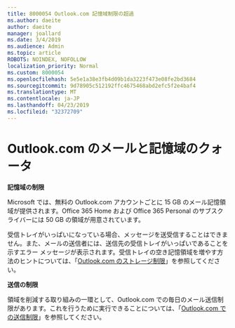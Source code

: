 ```yaml
---
title: 8000054 Outlook.com 記憶域制限の超過
ms.author: daeite
author: daeite
manager: joallard
ms.date: 3/4/2019
ms.audience: Admin
ms.topic: article
ROBOTS: NOINDEX, NOFOLLOW
localization_priority: Normal
ms.custom: 8000054
ms.openlocfilehash: 5e5e1a38e3fb4d09b1da3223f473e08fe2bd3684
ms.sourcegitcommit: 9d78905c512192ffc4675468abd2efc5f2e4baf4
ms.translationtype: MT
ms.contentlocale: ja-JP
ms.lasthandoff: 04/23/2019
ms.locfileid: "32372709"
---
```

# <a name="email-and-storage-quota-in-outlookcom"></a>Outlook.com のメールと記憶域のクォータ

**記憶域の制限**

Microsoft では、無料の Outlook.com アカウントごとに 15 GB のメール記憶領域が提供されます。Office 365 Home および Office 365 Personal のサブスクライバーには 50 GB の領域が用意されています。
  
受信トレイがいっぱいになっている場合、メッセージを送受信することはできません。また、メールの送信者には、送信先の受信トレイがいっぱいであることを示すエラー メッセージが表示されます。受信トレイの空き記憶領域を増やす方法のヒントについては、「[Outlook.com のストレージ制限](https://go.microsoft.com/fwlink/p/?linkid=2001900&amp;clcid=0x409)」を参照してください。

**送信の制限**

領域を削減する取り組みの一環として、Outlook.com での毎日のメール送信制限があります。これを行うために実行できることについては、「[Outlook.com での送信制限](https://support.office.com/article/279ee200-594c-40f0-9ec8-bb6af7735c2e)」を参照してください。